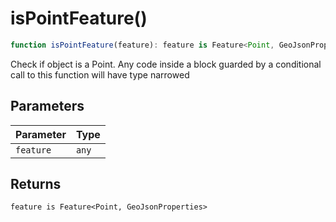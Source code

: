 # isPointFeature()

```ts
function isPointFeature(feature): feature is Feature<Point, GeoJsonProperties>
```

Check if object is a Point.  Any code inside a block guarded by a conditional call to this function will have type narrowed

## Parameters

| Parameter | Type |
| ------ | ------ |
| `feature` | `any` |

## Returns

`feature is Feature<Point, GeoJsonProperties>`
